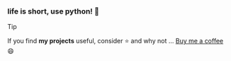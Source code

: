 ### life is short, use python! 🐍

> [!TIP]
> If you find **my projects** useful, consider :star:
> and why not ... [Buy me a coffee](https://www.buymeacoffee.com/damianomazp) :smile:
